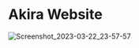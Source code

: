 # Akira Website

![Screenshot_2023-03-22_23-57-57](https://user-images.githubusercontent.com/82295321/227089806-4f1a069a-ef52-413a-8b09-204971a0ae45.png)
